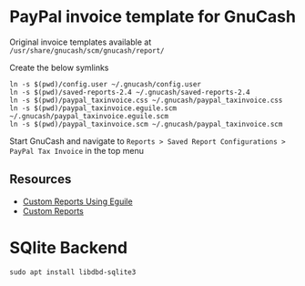 # PayPal invoice template for GnuCash

Original invoice templates available at ```/usr/share/gnucash/scm/gnucash/report/```

Create the below symlinks

```
ln -s $(pwd)/config.user ~/.gnucash/config.user
ln -s $(pwd)/saved-reports-2.4 ~/.gnucash/saved-reports-2.4
ln -s $(pwd)/paypal_taxinvoice.css ~/.gnucash/paypal_taxinvoice.css
ln -s $(pwd)/paypal_taxinvoice.eguile.scm ~/.gnucash/paypal_taxinvoice.eguile.scm
ln -s $(pwd)/paypal_taxinvoice.scm ~/.gnucash/paypal_taxinvoice.scm
```

Start GnuCash and navigate to ```Reports > Saved Report Configurations > PayPal Tax Invoice``` in the top menu

## Resources

* [Custom Reports Using Eguile](https://wiki.gnucash.org/wiki/Custom_Reports_Using_Eguile)
* [Custom Reports](https://wiki.gnucash.org/wiki/Custom_Reports)

# SQlite Backend

```
sudo apt install libdbd-sqlite3
```
